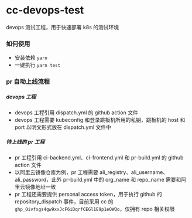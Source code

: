 # cc-devops-test

devops 测试工程，用于快速部署 k8s 的测试环境

### 如何使用

- 安装依赖 `yarn`
- 一键执行 `yarn test`

### pr 自动上线流程

##### devops 工程

- devops 工程引用 dispatch.yml 的 github action 文件
- devops 工程需要 kubeconfig 和登录跳板机所用的私钥，跳板机的 host 和 port 以明文形式放在 dispatch.yml 文件中

##### 待上线的 pr 工程

- pr 工程引用 ci-backend.yml、ci-frontend.yml 和 pr-build.yml 的 github action 文件
- 以阿里云镜像仓库为例，pr 工程需要 ali_registry、ali_username、ali_password，此外 pr-build.yml 中的 org_name 和 repo_name 需要和阿里云镜像地址一致
- pr 工程还需要提供 personal access token，用于执行 github 的 repository_dispatch 事件，目前采用 cc 的`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`，仅拥有 repo 相关权限
